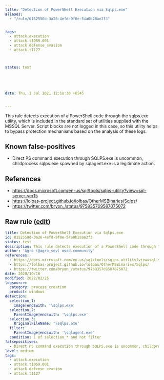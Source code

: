 ```yaml
---
title: "Detection of PowerShell Execution via Sqlps.exe"
aliases:
  - "/rule/0152550d-3a26-4efd-9f0e-54a0b28ae2f3"


tags:
  - attack.execution
  - attack.t1059.001
  - attack.defense_evasion
  - attack.t1127



status: test





date: Thu, 1 Jul 2021 12:18:30 +0545


---
```


This rule detects execution of a PowerShell code through the sqlps.exe utility, which is included in the standard set of utilities supplied with the MSSQL Server. Script blocks are not logged in this case, so this utility helps to bypass protection mechanisms based on the analysis of these logs.

<!--more-->


## Known false-positives

* Direct PS command execution through SQLPS.exe is uncommon, childprocess sqlps.exe spawned by sqlagent.exe is a legitimate action.



## References

* https://docs.microsoft.com/en-us/sql/tools/sqlps-utility?view=sql-server-ver15
* https://lolbas-project.github.io/lolbas/OtherMSBinaries/Sqlps/
* https://twitter.com/bryon_/status/975835709587075072


## Raw rule ([edit](https://github.com/SigmaHQ/sigma/edit/master/rules/windows/process_creation/proc_creation_win_susp_use_of_sqlps_bin.yml))
```yaml
title: Detection of PowerShell Execution via Sqlps.exe
id: 0152550d-3a26-4efd-9f0e-54a0b28ae2f3
status: test
description: This rule detects execution of a PowerShell code through the sqlps.exe utility, which is included in the standard set of utilities supplied with the MSSQL Server. Script blocks are not logged in this case, so this utility helps to bypass protection mechanisms based on the analysis of these logs.
author: 'Agro (@agro_sev) oscd.community'
references:
  - https://docs.microsoft.com/en-us/sql/tools/sqlps-utility?view=sql-server-ver15
  - https://lolbas-project.github.io/lolbas/OtherMSBinaries/Sqlps/
  - https://twitter.com/bryon_/status/975835709587075072
date: 2020/10/10
modified: 2022/02/25
logsource:
  category: process_creation
  product: windows
detection:
  selection_1:
    Image|endswith: '\sqlps.exe'
  selection_2:
    ParentImage|endswith: '\sqlps.exe'
  selection_3:
    OriginalFileName: '\sqlps.exe'
  filter:
    ParentImage|endswith: '\sqlagent.exe'
  condition: 1 of selection_* and not filter
falsepositives:
  - Direct PS command execution through SQLPS.exe is uncommon, childprocess sqlps.exe spawned by sqlagent.exe is a legitimate action.
level: medium
tags:
  - attack.execution
  - attack.t1059.001
  - attack.defense_evasion
  - attack.t1127

```

